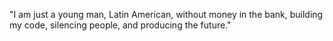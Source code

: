 "I am just a young man, Latin American, without money in the bank, building my code, silencing people, and producing the future."

